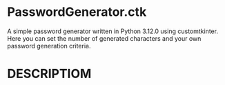# PasswordGenerator.ctk
A simple password generator written in Python 3.12.0 using customtkinter. Here you can set the number of generated characters and your own password generation criteria.

# DESCRIPTIOM
